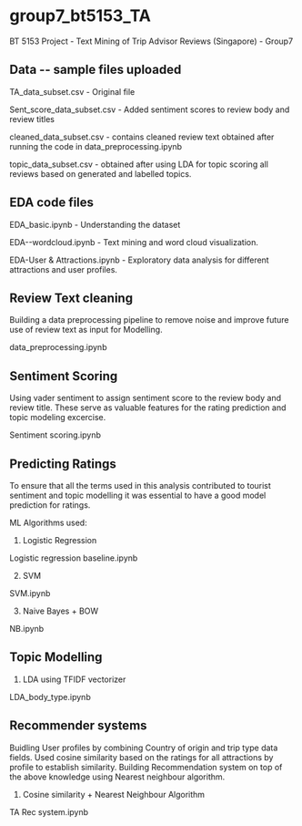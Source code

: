 # group7_bt5153_TA
BT 5153 Project - Text Mining of Trip Advisor Reviews (Singapore) - Group7

Data -- sample files uploaded
-------------------------------

TA_data_subset.csv -  Original file

Sent_score_data_subset.csv -  Added sentiment scores to review body and review titles

cleaned_data_subset.csv - contains cleaned review text obtained after running the code in data_preprocessing.ipynb

topic_data_subset.csv - obtained after using LDA for topic scoring all reviews based on generated and labelled topics.

EDA code files
---------------

EDA_basic.ipynb - Understanding the dataset

EDA--wordcloud.ipynb - Text mining and word cloud visualization.

EDA-User & Attractions.ipynb - Exploratory data analysis for different attractions and user profiles.

Review Text cleaning
--------------------
Building a data preprocessing pipeline to remove noise and improve future use of review text as input for Modelling.

data_preprocessing.ipynb

Sentiment Scoring
------------------
Using vader sentiment to assign sentiment score to the review body and review title. These serve as valuable features for the
rating prediction and topic modeling excercise.

Sentiment scoring.ipynb 

Predicting Ratings
------------------
To ensure that all the terms used in this analysis contributed to tourist sentiment and topic modelling it was essential to have a 
good model prediction for ratings.

ML Algorithms used:

1. Logistic Regression 

Logistic regression baseline.ipynb

2. SVM

SVM.ipynb

3. Naive Bayes + BOW

NB.ipynb

Topic Modelling
----------------


1. LDA using TFIDF vectorizer

LDA_body_type.ipynb

Recommender systems
-------------------
Buidling User profiles by combining Country of origin and trip type data fields.
Used cosine similarity based on the ratings for all attractions by profile to establish similarity.
Building Recommendation system on top of the above knowledge using Nearest neighbour algorithm.

1. Cosine similarity + Nearest Neighbour Algorithm

TA Rec system.ipynb

